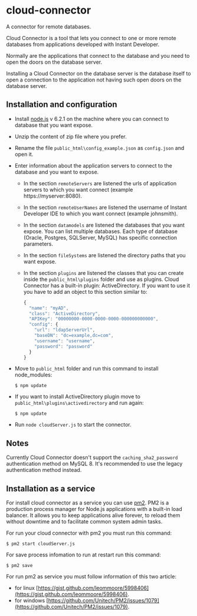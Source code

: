 # cloud-connector

A connector for remote databases.

Cloud Connector is a tool that lets you connect to one or more remote databases from applications developed with Instant Developer.

Normally are the applications that connect to the database and you need to open the doors on the database server.

Installing a Cloud Connector on the database server is the database itself to open a connection to the application not having such open doors on the database server.

## Installation and configuration

- Install [node.js](https://nodejs.org) v 6.2.1 on the machine where you can connect to database that you want expose.
- Unzip the content of zip file where you prefer.
- Rename the file `public_html\config_example.json` as `config.json` and open it.
- Enter information about the application servers to connect to the database and you want to expose.
  - In the section `remoteServers` are listened the urls of application servers to which you want connect (example https://myserver:8080).
  - In the section `remoteUserNames` are listened the username of Instant Developer IDE to which you want connect (example johnsmith).
  - In the section `datamodels` are listened the databases that you want expose. You can list multiple databases. Each type of database (Oracle, Postgres, SQLServer, MySQL) has specific connection parameters.
  - In the section `fileSystems` are listened the directory paths that you want expose.
  - In the section `plugins` are listened the classes that you can create inside the `public_html\plugins` folder and use as plugins. 
  Cloud Connector has a built-in plugin: ActiveDirectory. If you want to use it you have to add an object to this section similar to:
  
    ```js
    {
      "name": "myAD",
      "class": "ActiveDirectory",
      "APIKey": "00000000-0000-0000-0000-000000000000",
      "config": {
        "url": "ldapServerUrl",
        "baseDN": "dc=example,dc=com",
        "username": "username",
        "password": "password"
      }
    }
    ```
    
- Move to `public_html` folder and run this command to install node_modules:

  `$ npm update`

- If you want to install ActiveDirectory plugin move to `public_html\plugins\activedirectory` and run again:

  `$ npm update`

- Run `node cloudServer.js` to start the connector.

## Notes
Currently Cloud Connector doesn't support the `caching_sha2_password` authentication method on MySQL 8. It's recommended to use the legacy authentication method instead.

## Installation as a service

For install cloud connector as a service you can use [pm2](https://github.com/Unitech/pm2).
PM2 is a production process manager for Node.js applications with a built-in load balancer. It allows you to keep applications alive forever, to reload them without downtime and to facilitate common system admin tasks.

For run your cloud connector with pm2 you must run this command:

`$ pm2 start cloudServer.js`

For save process infomation to run at restart run this command:

`$ pm2 save`

For run pm2 as service you must follow information of this two article:
- for linux [https://gist.github.com/leommoore/5998406](https://gist.github.com/leommoore/5998406).
- for windows [https://github.com/Unitech/PM2/issues/1079](https://github.com/Unitech/PM2/issues/1079).
